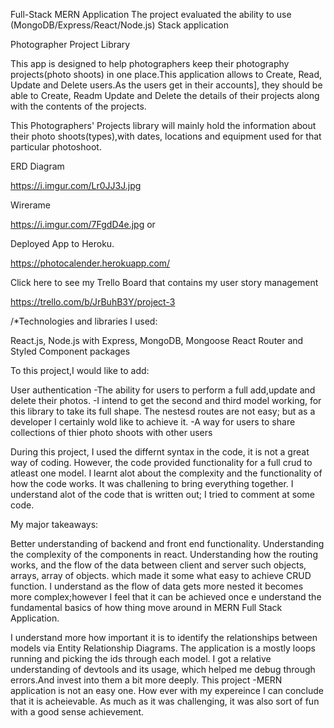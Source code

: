 
Full-Stack MERN Application
The project evaluated the ability to use (MongoDB/Express/React/Node.js) Stack application

Photographer Project Library

This app is designed to help photographers keep their photography projects(photo shoots) in one place.This application allows to Create, Read, Update and Delete users.As the users get in their accounts], they should be able to Create, Readm Update and Delete the details of their projects along with the contents of the projects. 

 This Photographers' Projects library will mainly hold the information about their photo shoots(types),with  dates, locations and equipment used for that particular photoshoot.



  ERD Diagram 

 https://i.imgur.com/Lr0JJ3J.jpg


  Wirerame 

https://i.imgur.com/7FgdD4e.jpg or
  
 Deployed App to Heroku.

 https://photocalender.herokuapp.com/



Click here to see my Trello Board that contains my user story management

https://trello.com/b/JrBuhB3Y/project-3



/*Technologies and libraries I used:

 React.js,
  Node.js with Express,
 MongoDB,
 Mongoose 
 React Router and Styled Component packages



To this project,I would like to add:

User authentication
-The ability for  users to perform a full add,update and delete their photos.
-I intend to get the second and third model working, for this library to take its full shape. The nestesd routes are not easy; but as a developer I  certainly wold like to achieve it. 
-A way for users to share collections of thier photo shoots with other users



During this project, I used the differnt syntax in the code, it is not a great way of coding. However, the code provided functionality for a full crud to atleast one model. I learnt alot about the complexity and the functionality of how the code works. It was challening to bring everything together. I understand alot of the code that is written out; I tried to comment at some code.


My major takeaways:

Better understanding of backend and front end functionality. 
Understanding the complexity of the components in react.
Understanding how the routing works, and the flow of the data between client and server such objects, arrays, array of objects. 
which made it some what easy to achieve CRUD function. I understand as the flow of data gets more nested it becomes more complex;however I feel that it can be achieved once e understand the fundamental basics of how thing move around in MERN Full Stack Application. 

I understand more how important it is to identify the relationships between models via Entity Relationship Diagrams. The application is a mostly loops running and picking the ids through each model. I got a relative understanding of devtools and its usage, which helped me debug through errors.And invest into them a bit more deeply. This project -MERN application is not an easy one. How ever with my expereince I can conclude that it is acheievable. As much as it was challenging, it was also sort of fun with a good sense achievement. 







